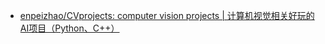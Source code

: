 
- [enpeizhao/CVprojects: computer vision projects | 计算机视觉相关好玩的AI项目（Python、C++）](https://github.com/enpeizhao/CVprojects)